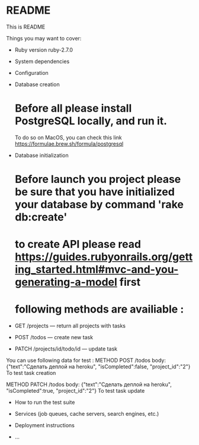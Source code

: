 # README

This is README

Things you may want to cover:

- Ruby version ruby-2.7.0

- System dependencies

- Configuration

- Database creation

  # Before all please install PostgreSQL locally, and run it.

  To do so on MacOS, you can check this link https://formulae.brew.sh/formula/postgresql

- Database initialization

  # Before launch you project please be sure that you have initialized your database by command 'rake db:create'

  # to create API please read https://guides.rubyonrails.org/getting_started.html#mvc-and-you-generating-a-model first

  # following methods are availiable :

- GET /projects — return all projects with tasks
- POST /todos — сreate new task
- PATCH /projects/id/todo/id — update task

You can use following data for test :
METHOD POST /todos
body: {"text":"Сделать деплой на heroku", "isCompleted":false, "project_id":"2"}
To test task creation

METHOD PATCH /todos
body: {"text":"Сделать деплой на heroku", "isCompleted":true, "project_id":"2"}
To test task update

- How to run the test suite

- Services (job queues, cache servers, search engines, etc.)

- Deployment instructions

- ...

